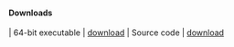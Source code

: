 #### Downloads
|
64-bit executable | [download](placeholder)
|
Source code | [download](https://github.com/mqhirr/Zephyr/archive/refs/heads/stable.zip)
